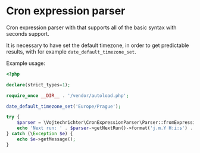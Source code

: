 # Cron expression parser

Cron expression parser with that supports all of the basic syntax with seconds support.

It is necessary to have set the default timezone, in order to get predictable results, with for example `date_default_timezone_set`.

Example usage:
```php
<?php

declare(strict_types=1);

require_once __DIR__ . '/vendor/autoload.php';

date_default_timezone_set('Europe/Prague');

try {
    $parser = \Vojtechrichter\CronExpressionParser\Parser::fromExpression('*/30 * * * * *');
    echo 'Next run: ' . $parser->getNextRun()->format('j.m.Y H:i:s') . PHP_EOL;
} catch (\Exception $e) {
    echo $e->getMessage();
}
```

